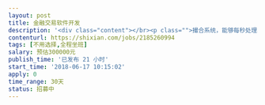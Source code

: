 ```yaml
---                
layout: post       
title: 金融交易软件开发           
description: '<div class="content"></br><p class="">撮合系统，能够每秒处理300万笔以上交易；算法支持GTT、GTC、FOK、IOC等多种专业交易指令，为交易者提供专业量化支持。无偏性零知识订单加密通过 CertEurope6 的 PKI-on-blockchain 服务提供的密钥完成。有现成可用的更好，能够在此基础上开发。做过期货证券交易系统最好。包含网页版、电脑端、手机端，改造成虚拟货币交易系统。</p></br></div>'     
contenturl: https://shixian.com/jobs/2185260994      
tags: [不用选择,全程坐班]            
salary: 预估300000元          
publish_time: '已发布 21 小时'         
start_time: '2018-06-17 10:15:02'           
apply: 0                   
time_range: 30天              
status: 招募中                  
---                 
```

